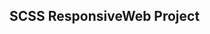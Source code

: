 ## SCSS ResponsiveWeb Project

<img src="https://binyard.me/scss-responsive-web-project/images/qr.png" alt="">

